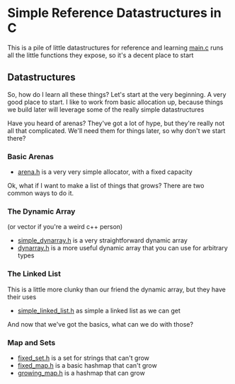 # Simple Reference Datastructures in C

This is a pile of little datastructures for reference and learning
[main.c](main.c) runs all the little functions they expose, so it's a decent place to start

## Datastructures

So, how do I learn all these things?
Let's start at the very beginning. A very good place to start.
I like to work from basic allocation up, because things we build later will leverage
some of the really simple datastructures

Have you heard of arenas? They've got a lot of hype, but they're really not all that complicated.
We'll need them for things later, so why don't we start there?

### Basic Arenas
- [arena.h](allocators/arena.h) is a very very simple allocator, with a fixed capacity

Ok, what if I want to make a list of things that grows?
There are two common ways to do it.
### The Dynamic Array
(or vector if you're a weird c++ person)

- [simple_dynarray.h](lists/simple_dynarray.h) is a very straightforward dynamic array
- [dynarray.h](lists/dynarray.h) is a more useful dynamic array that you can use for arbitrary types

### The Linked List
This is a little more clunky than our friend the dynamic array, but they have their uses

- [simple_linked_list.h](lists/simple_linked_list.h) as simple a linked list as we can get

And now that we've got the basics, what can we do with those?
### Map and Sets
- [fixed_set.h](maps/fixed_set.h) is a set for strings that can't grow
- [fixed_map.h](maps/fixed_map.h) is a basic hashmap that can't grow
- [growing_map.h](maps/growing_map.h) is a hashmap that can grow
